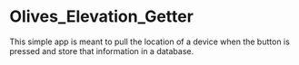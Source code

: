 # Olives_Elevation_Getter
This simple app is meant to pull the location of a device when the button is pressed and store that information in a database. 
